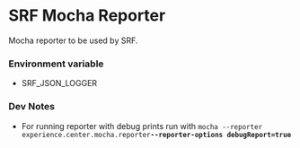 # SRF Mocha Reporter

Mocha reporter to be used by SRF.

### Environment variable
* SRF_JSON_LOGGER


### Dev Notes
* For running reporter with debug prints run with `mocha --reporter experience.center.mocha.reporter`**`--reporter-options debugReport=true`**